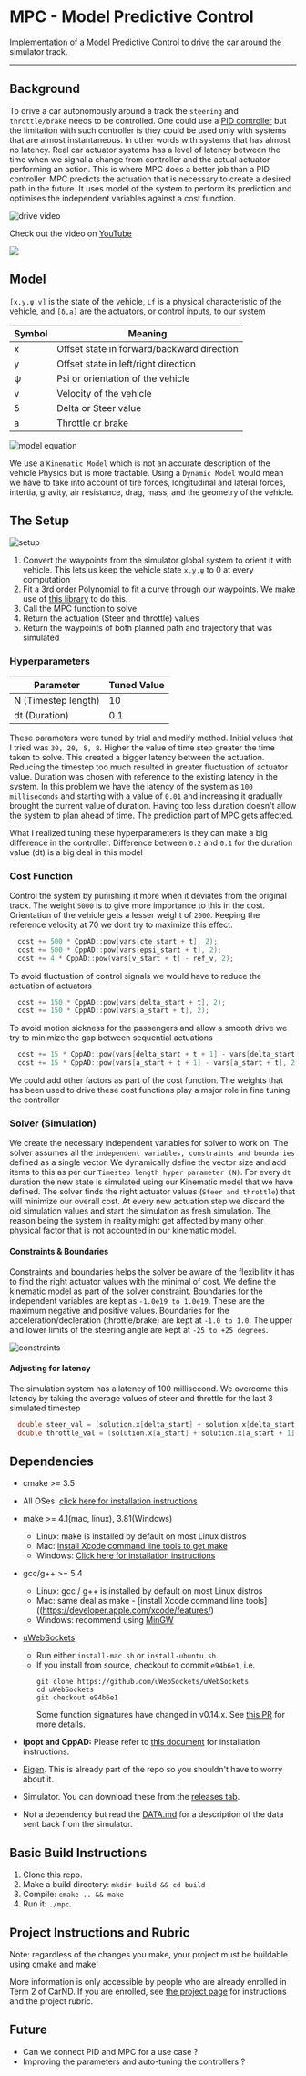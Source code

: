 # MPC - Model Predictive Control

Implementation of a Model Predictive Control to drive the car around the simulator track.

---
## Background
To drive a car autonomously around a track the `steering` and `throttle/brake` needs to be controlled. One could use a [PID controller](https://github.com/mohanaravind/PID) but the limitation with such controller is they could be used only with systems that are almost instantaneous. In other words with systems that has almost no latency. Real car actuator systems has a level of latency between the time when we signal a change from controller and the actual actuator performing an action. This is where MPC does a better job than a PID controller. MPC predicts the actuation that is necessary to create a desired path in the future. It uses model of the system to perform its prediction and optimises the independent variables against a cost function. 

![drive video](assets/drive_video.png)

Check out the video on [YouTube](https://www.youtube.com/watch?v=9rSib16fYHQ)

![](assets/autonomous_flow.png)

## Model
`[x,y,ψ,v]` is the state of the vehicle, `Lf`
​	  is a physical characteristic of the vehicle, and `[δ,a]` are the actuators, or control inputs, to our system

Symbol | Meaning
---- | ----
x | Offset state in forward/backward direction
y | Offset state in left/right direction
ψ | Psi or orientation of the vehicle
v | Velocity of the vehicle
δ | Delta or Steer value
a | Throttle or brake

![model equation](assets/model_equation.png)

We use a `Kinematic Model` which is not an accurate description of the vehicle Physics but is more tractable.
Using a `Dynamic Model` would mean we have to take into account of tire forces, longitudinal and lateral forces, intertia, gravity, air resistance, drag, mass, and the geometry of the vehicle.

## The Setup

![setup](assets/setup.png)

1. Convert the waypoints from the simulator global system to orient it with vehicle. This lets us keep the vehicle state `x,y,ψ` to 0 at every computation
2. Fit a 3rd order Polynomial to fit a curve through our waypoints. We make use of [this library](https://github.com/JuliaMath/Polynomials.jl/blob/master/src/Polynomials.jl#L676-L716) to do this.
3. Call the MPC function to solve
4. Return the actuation (Steer and throttle) values
5. Return the waypoints of both planned path and trajectory that was simulated

### Hyperparameters
Parameter | Tuned Value
------- |--------
N (Timestep length) | 10
dt (Duration) | 0.1

These parameters were tuned by trial and modify method. Initial values that I tried was `30, 20, 5, 8`.
Higher the value of time step greater the time taken to solve. This created a bigger latency between the actuation. Reducing the timestep too much resulted in greater fluctuation of actuator value. Duration was chosen with reference to the existing latency in the system. In this problem we have the latency of the system as `100 milliseconds` and starting with a value of `0.01` and increasing it gradually brought the current value of duration. Having too less duration doesn't allow the system to plan ahead of time. The prediction part of MPC gets affected.

What I realized tuning these hyperparameters is they can make a big difference in the controller. Difference between `0.2` and `0.1` for the duration value (dt) is a big deal in this model

### Cost Function
Control the system by punishing it more when it deviates from the original track. The weight `5000` is to give more importance to this in the cost. Orientation of the vehicle gets a lesser weight of `2000`. Keeping the reference velocity at 70 we dont try to maximize this effect.

``` C++
  cost += 500 * CppAD::pow(vars[cte_start + t], 2);
  cost += 500 * CppAD::pow(vars[epsi_start + t], 2);
  cost += 4 * CppAD::pow(vars[v_start + t] - ref_v, 2);
```

To avoid fluctuation of control signals we would have to reduce the actuation of actuators
``` c++
  cost += 150 * CppAD::pow(vars[delta_start + t], 2);
  cost += 150 * CppAD::pow(vars[a_start + t], 2);
```

To avoid motion sickness for the passengers and allow a smooth drive we try to minimize the gap between sequential actuations
``` c++
  cost += 15 * CppAD::pow(vars[delta_start + t + 1] - vars[delta_start + t], 2);
  cost += 15 * CppAD::pow(vars[a_start + t + 1] - vars[a_start + t], 2);
```

We could add other factors as part of the cost function. The weights that has been used to drive these cost functions play a major role in fine tuning the controller

### Solver (Simulation)
We create the necessary independent variables for solver to work on. The solver assumes all the `independent variables, constraints and boundaries` defined as a single vector. We dynamically define the vector size and add items to this as per our `Timestep length hyper parameter (N)`. For every `dt` duration the new state is simulated using our Kinematic model that we have defined. The solver finds the right actuator values (`Steer and throttle`) that will minimize our overall cost. At every new actuation step we discard the old simulation values and start the simulation as fresh simulation. The reason being the system in reality might get affected by many other physical factor that is not accounted in our kinematic model.

#### Constraints & Boundaries
Constraints and boundaries helps the solver be aware of the flexibility it has to find the right actuator values with the minimal of cost. We define the kinematic model as part of the solver constraint. Boundaries for the independent variables are kept as `-1.0e19 to 1.0e19`. These are the maximum negative and positive values. Boundaries for the acceleration/decleration (throttle/brake) are kept at `-1.0 to 1.0`. The upper and lower limits of the steering angle are kept at `-25 to +25 degrees`.

![constraints](assets/constraints.png)

#### Adjusting for latency
The simulation system has a latency of 100 millisecond. We overcome this latency by taking the average values of steer and throttle for the last 3 simulated timestep

``` c++
  double steer_val = (solution.x[delta_start] + solution.x[delta_start + 1] + solution.x[delta_start + 2]) / 3.0;
  double throttle_val = (solution.x[a_start] + solution.x[a_start + 1] + solution.x[a_start + 2] ) / 3.0;
```

## Dependencies

* cmake >= 3.5
 * All OSes: [click here for installation instructions](https://cmake.org/install/)
* make >= 4.1(mac, linux), 3.81(Windows)
  * Linux: make is installed by default on most Linux distros
  * Mac: [install Xcode command line tools to get make](https://developer.apple.com/xcode/features/)
  * Windows: [Click here for installation instructions](http://gnuwin32.sourceforge.net/packages/make.htm)
* gcc/g++ >= 5.4
  * Linux: gcc / g++ is installed by default on most Linux distros
  * Mac: same deal as make - [install Xcode command line tools]((https://developer.apple.com/xcode/features/)
  * Windows: recommend using [MinGW](http://www.mingw.org/)
* [uWebSockets](https://github.com/uWebSockets/uWebSockets)
  * Run either `install-mac.sh` or `install-ubuntu.sh`.
  * If you install from source, checkout to commit `e94b6e1`, i.e.
    ```
    git clone https://github.com/uWebSockets/uWebSockets
    cd uWebSockets
    git checkout e94b6e1
    ```
    Some function signatures have changed in v0.14.x. See [this PR](https://github.com/udacity/CarND-MPC-Project/pull/3) for more details.

* **Ipopt and CppAD:** Please refer to [this document](https://github.com/udacity/CarND-MPC-Project/blob/master/install_Ipopt_CppAD.md) for installation instructions.
* [Eigen](http://eigen.tuxfamily.org/index.php?title=Main_Page). This is already part of the repo so you shouldn't have to worry about it.
* Simulator. You can download these from the [releases tab](https://github.com/udacity/self-driving-car-sim/releases).
* Not a dependency but read the [DATA.md](./DATA.md) for a description of the data sent back from the simulator.


## Basic Build Instructions

1. Clone this repo.
2. Make a build directory: `mkdir build && cd build`
3. Compile: `cmake .. && make`
4. Run it: `./mpc`.


## Project Instructions and Rubric

Note: regardless of the changes you make, your project must be buildable using
cmake and make!

More information is only accessible by people who are already enrolled in Term 2
of CarND. If you are enrolled, see [the project page](https://classroom.udacity.com/nanodegrees/nd013/parts/40f38239-66b6-46ec-ae68-03afd8a601c8/modules/f1820894-8322-4bb3-81aa-b26b3c6dcbaf/lessons/b1ff3be0-c904-438e-aad3-2b5379f0e0c3/concepts/1a2255a0-e23c-44cf-8d41-39b8a3c8264a)
for instructions and the project rubric.


## Future
* Can we connect PID and MPC for a use case ?
* Improving the parameters and auto-tuning the controllers ?

